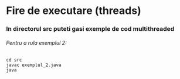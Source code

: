# Fire de executare (threads)
### In directorul src puteti gasi exemple de cod multithreaded 

###### Pentru a rula exemplul 2:
```
cd src
javac exemplul_2.java 
java
```